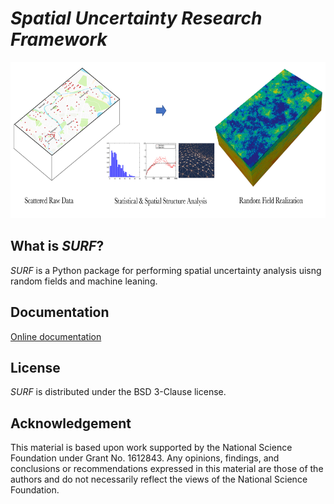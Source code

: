 # <i>Spatial Uncertainty Research Framework</i>

<img src="https://raw.githubusercontent.com/NHERI-SimCenter/SURF/master/docs/images/surf.png" alt="SURF" height="250"/>

## What is <i>SURF</i>?

<i>SURF</i> is a Python package for performing spatial uncertainty analysis uisng random fields and machine leaning.


## Documentation

[Online documentation](https://nheri-simcenter.github.io/SURF)


## License

<i>SURF</i> is distributed under the BSD 3-Clause license.

## Acknowledgement

This material is based upon work supported by the National Science Foundation under Grant No. 1612843. Any opinions, findings, and conclusions or recommendations expressed in this material are those of the authors and do not necessarily reflect the views of the National Science Foundation.
